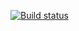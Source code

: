 [![Build status](https://ci.appveyor.com/api/projects/status/l5hgs5m6qdclshk3?svg=true)](https://ci.appveyor.com/project/stephen_ross_/sharpfilters-xtasy)
